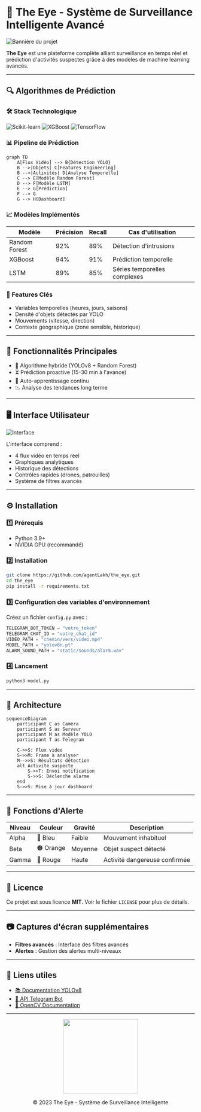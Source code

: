 # 🚀 The Eye - Système de Surveillance Intelligente Avancé

![Bannière du projet](static/images/banner.png)

**The Eye** est une plateforme complète alliant surveillance en temps réel et prédiction d'activités suspectes grâce à des modèles de machine learning avancés.

---

## 🔍 Algorithmes de Prédiction

### 🛠️ Stack Technologique

![Scikit-learn](https://img.shields.io/badge/Scikit--learn-1.2+-blue?logo=scikit-learn) ![XGBoost](https://img.shields.io/badge/XGBoost-1.7+-green?logo=xgboost) ![TensorFlow](https://img.shields.io/badge/TensorFlow-2.12+-orange?logo=tensorflow)

### 📊 Pipeline de Prédiction
```mermaid
graph TD
    A[Flux Vidéo] --> B{Détection YOLO}
    B -->|Objets| C[Features Engineering]
    B -->|Activités| D[Analyse Temporelle]
    C --> E[Modèle Random Forest]
    D --> F[Modèle LSTM]
    E --> G[Prédiction]
    F --> G
    G --> H[Dashboard]
```

### 📈 Modèles Implémentés

| Modèle         | Précision | Recall | Cas d'utilisation         |
|---------------|-----------|--------|---------------------------|
| Random Forest | 92%       | 89%    | Détection d'intrusions    |
| XGBoost       | 94%       | 91%    | Prédiction temporelle     |
| LSTM          | 89%       | 85%    | Séries temporelles complexes |

### 🔑 Features Clés

- Variables temporelles (heures, jours, saisons)
- Densité d'objets détectés par YOLO
- Mouvements (vitesse, direction)
- Contexte géographique (zone sensible, historique)

---

## 🌟 Fonctionnalités Principales

- 🤖 Algorithme hybride (YOLOv8 + Random Forest)
- ⏳ Prédiction proactive (15-30 min à l'avance)
- 🔄 Auto-apprentissage continu
- 📉 Analyse des tendances long terme

---

## 🖥️ Interface Utilisateur

![Interface](static/images/banner.png)

L'interface comprend :

- 4 flux vidéo en temps réel
- Graphiques analytiques
- Historique des détections
- Contrôles rapides (drones, patrouilles)
- Système de filtres avancés

---

## ⚙️ Installation

### 1️⃣ Prérequis

- Python 3.9+
- NVIDIA GPU (recommandé)

### 2️⃣ Installation

```bash
git clone https://github.com/agentLakh/the_eye.git
cd the_eye
pip install -r requirements.txt
```

### 3️⃣ Configuration des variables d'environnement

Créez un fichier `config.py` avec :

```python
TELEGRAM_BOT_TOKEN = "votre_token"
TELEGRAM_CHAT_ID = "votre_chat_id"
VIDEO_PATH = "chemin/vers/video.mp4"
MODEL_PATH = "yolov8n.pt"
ALARM_SOUND_PATH = "static/sounds/alarm.wav"
```

### 4️⃣ Lancement

```bash
python3 model.py
```

---

## 📡 Architecture

```mermaid
sequenceDiagram
    participant C as Caméra
    participant S as Serveur
    participant M as Modèle YOLO
    participant T as Telegram
    
    C->>S: Flux vidéo
    S->>M: Frame à analyser
    M-->>S: Résultats détection
    alt Activité suspecte
        S->>T: Envoi notification
        S->>S: Déclenche alarme
    end
    S->>S: Mise à jour dashboard
```

---

## 🚨 Fonctions d'Alerte

| Niveau | Couleur  | Gravité | Description                   |
|--------|---------|--------|--------------------------------|
| Alpha  | 🔵 Bleu  | Faible  | Mouvement inhabituel          |
| Beta   | 🟠 Orange | Moyenne | Objet suspect détecté        |
| Gamma  | 🔴 Rouge  | Haute   | Activité dangereuse confirmée |

---

## 📄 Licence

Ce projet est sous licence **MIT**. Voir le fichier `LICENSE` pour plus de détails.

---

## 📷 Captures d'écran supplémentaires

- **Filtres avancés** : Interface des filtres avancés
- **Alertes** : Gestion des alertes multi-niveaux

---

## 🔗 Liens utiles

- [📚 Documentation YOLOv8](https://github.com/ultralytics/yolov8)
- [🤖 API Telegram Bot](https://core.telegram.org/bots/api)
- [📸 OpenCV Documentation](https://docs.opencv.org/)

---

<div align="center">
    <img src="static/images/logo.png" width="200">
    <p>© 2023 The Eye - Système de Surveillance Intelligente</p>
</div>

